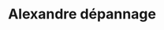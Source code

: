 ---
title: "Alexandre dépannage"
url: /talmont-saint-hilaire/alexandre-depannage/
shop: Allgemein
---